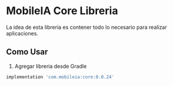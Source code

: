 # MobileIA Core Libreria
La idea de esta libreria es contener todo lo necesario para realizar aplicaciones.
## Como Usar
1. Agregar libreria desde Gradle
```gradle
implementation 'com.mobileia:core:0.0.24'
```